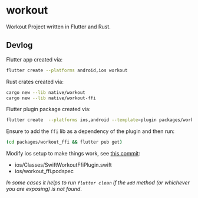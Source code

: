 # workout

Workout Project written in Flutter and Rust.

## Devlog

Flutter app created via:

```sh
flutter create --platforms android,ios workout
```

Rust crates created via:

```sh
cargo new --lib native/workout
cargo new --lib native/workout-ffi
```

Flutter plugin package created via:

```sh
flutter create  --platforms ios,android --template=plugin packages/workout_ffi
```

Ensure to add the `ffi` lib as a dependency of the plugin and then run:

```sh
(cd packages/workout_ffi && flutter pub get)
```

Modify ios setup to make things work, see [this commit](https://github.com/thlorenz/workout-frs/commit/f2e062ac1d9d0299fae46d28181207e220b218d2):

- ios/Classes/SwiftWorkoutFfiPlugin.swift
- ios/workout_ffi.podspec

_In some cases it helps to run `flutter clean` if the `add` method (or whichever you are
exposing) is not found_.
